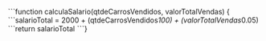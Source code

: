 ˋˋˋfunction calculaSalario(qtdeCarrosVendidos, valorTotalVendas) {
ˋˋˋsalarioTotal = 2000 + (qtdeCarrosVendidos*100) + (valorTotalVendas*0.05)
ˋˋˋreturn salarioTotal
ˋˋˋ}
